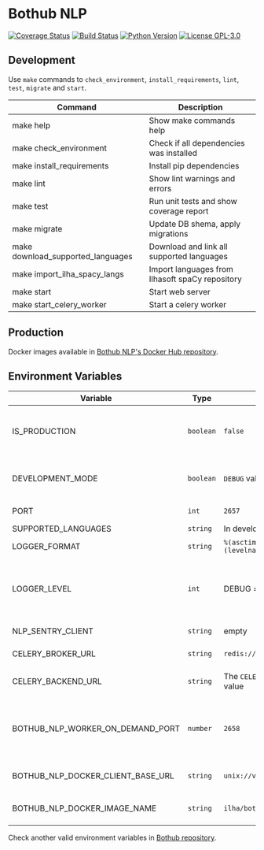# Bothub NLP

[![Coverage Status](https://coveralls.io/repos/github/Ilhasoft/bothub-nlp/badge.svg?branch=master)](https://coveralls.io/github/Ilhasoft/bothub-nlp?branch=master) [![Build Status](https://travis-ci.org/Ilhasoft/bothub-nlp.svg?branch=master)](https://travis-ci.org/Ilhasoft/bothub-nlp) [![Python Version](https://img.shields.io/badge/python-3.6-blue.svg)](https://www.python.org/) [![License GPL-3.0](https://img.shields.io/badge/license-%20AGPL--3.0-yellow.svg)](https://github.com/Ilhasoft/bothub-nlp/blob/refactor/LICENSE)


## Development

Use `make` commands to `check_environment`, `install_requirements`, `lint`, `test`, `migrate` and `start`.

| Command | Description |
|--|--|
| make help | Show make commands help
| make check_environment | Check if all dependencies was installed
| make install_requirements | Install pip dependencies
| make lint | Show lint warnings and errors
| make test | Run unit tests and show coverage report
| make migrate | Update DB shema, apply migrations
| make download_supported_languages | Download and link all supported languages
| make import_ilha_spacy_langs | Import languages from Ilhasoft spaCy repository
| make start | Start web server
| make start_celery_worker | Start a celery worker

## Production

Docker images available in [Bothub NLP's Docker Hub repository](https://hub.docker.com/r/ilha/bothub-nlp/).


## Environment Variables

| Variable | Type | Default | Description |
|--|--|--|--|
| IS_PRODUCTION | `boolean` | `false` | Use `true` to force pipenv use system envoriment.
| DEVELOPMENT_MODE | `boolean` | `DEBUG` value | When `true`, tornado's autoreload is enabled.
| PORT | `int` | `2657` | Port to run web server.
| SUPPORTED_LANGUAGES | `string` | In development mode: `en|pt` | Set supported languages. Separe languages using `|`. You can set location follow the format: [LANGUAGE_CODE]:[LANGUAGE_LOCATION].
| LOGGER_FORMAT | `string` | `%(asctime)s - %(name)s - %(levelname)s - %(message)s` | Logger format.
| LOGGER_LEVEL | `int` | DEBUG = `10` | Logger level, use logging (Python Package) pattern.
| NLP_SENTRY_CLIENT | `string` | empty | Sentry Client URL
| CELERY_BROKER_URL | `string` | `redis://localhost:6379/0` | Celery Broker URL
| CELERY_BACKEND_URL | `string` | The `CELERY_BROKER_URL` value | Celery Backend URL
| BOTHUB_NLP_WORKER_ON_DEMAND_PORT | `number` | `2658` | Port to expose Celery Worker on Demand API service.
| BOTHUB_NLP_DOCKER_CLIENT_BASE_URL | `string` | `unix://var/run/docker.sock` | Docker client API endpoint.
| BOTHUB_NLP_DOCKER_IMAGE_NAME | `string` | `ilha/bothub-nlp` | Bothub NLP image name.

Check another valid environment variables in [Bothub repository](https://github.com/Ilhasoft/bothub-engine).
